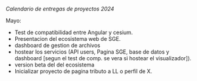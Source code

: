 *Calendario de entregas de proyectos 2024*

Mayo:
- Test de compatibilidad entre Angular y cesium.
- Presentacion del ecosistema web de SGE.
- dashboard de gestion de archivos
- hostear los servicios (API users, Pagina SGE, base de datos y dashboard [segun el test de comp. se vera si hostear el visualizador]).
- version beta del del ecosistema
- Inicializar proyecto de pagina tributo a LL o perfil de X.
